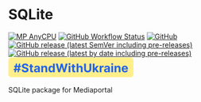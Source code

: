 # SQLite

[![MP AnyCPU](https://img.shields.io/badge/MP-AnyCPU-blue?logo=windows&logoColor=white)](https://github.com/Mediaportal-Plugin-Team/SQLite/releases)
[![GitHub Workflow Status](https://img.shields.io/github/actions/workflow/status/Mediaportal-Plugin-Team/SQLite/release.yml?logo=github)](https://github.com/Mediaportal-Plugin-Team/SQLite/actions)
[![GitHub](https://img.shields.io/github/license/Mediaportal-Plugin-Team/SQLite?color=blue)](https://github.com/Mediaportal-Plugin-Team/SQLite/blob/master/LICENSE)
[![GitHub release (latest SemVer including pre-releases)](https://img.shields.io/github/v/release/Mediaportal-Plugin-Team/SQLite?include_prereleases)](https://github.com/Mediaportal-Plugin-Team/SQLite/releases)
[![GitHub release (latest by date including pre-releases)](https://img.shields.io/github/downloads-pre/Mediaportal-Plugin-Team/SQLite/latest/total?label=release@downloads)](https://github.com/Mediaportal-Plugin-Team/SQLite/releases)
[![StandWithUkraine](https://raw.githubusercontent.com/vshymanskyy/StandWithUkraine/main/badges/StandWithUkraine.svg)](https://github.com/vshymanskyy/StandWithUkraine/blob/main/docs/README.md)

SQLite package for Mediaportal
